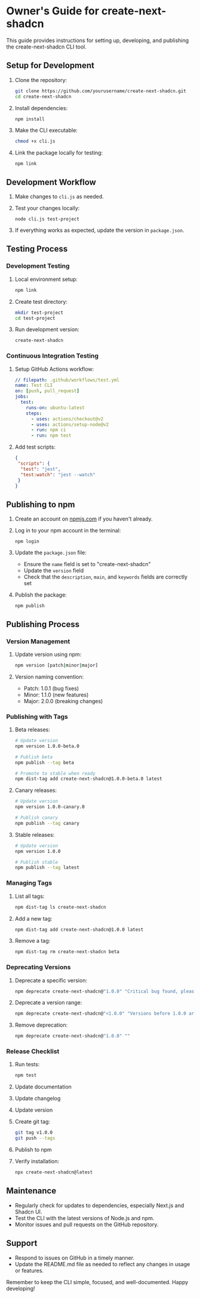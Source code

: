 # Owner's Guide for create-next-shadcn

This guide provides instructions for setting up, developing, and publishing the create-next-shadcn CLI tool.

## Setup for Development

1. Clone the repository:

   ```sh
   git clone https://github.com/yourusername/create-next-shadcn.git
   cd create-next-shadcn
   ```

2. Install dependencies:

   ```sh
   npm install
   ```

3. Make the CLI executable:

   ```sh
   chmod +x cli.js
   ```

4. Link the package locally for testing:

   ```node
   npm link
   ```

## Development Workflow

1. Make changes to `cli.js` as needed.

2. Test your changes locally:

   ```node
   node cli.js test-project
   ```

3. If everything works as expected, update the version in `package.json`.

## Testing Process

### Development Testing

1. Local environment setup:

   ```sh
   npm link
   ```

2. Create test directory:

   ```sh
   mkdir test-project
   cd test-project
   ```

3. Run development version:

   ```sh
   create-next-shadcn
   ```

### Continuous Integration Testing

1. Setup GitHub Actions workflow:

   ```yaml
   // filepath: .github/workflows/test.yml
   name: Test CLI
   on: [push, pull_request]
   jobs:
     test:
       runs-on: ubuntu-latest
       steps:
         - uses: actions/checkout@v2
         - uses: actions/setup-node@v2
         - run: npm ci
         - run: npm test
   ```

2. Add test scripts:

   ```json
   {
    "scripts": {
     "test": "jest",
     "test:watch": "jest --watch"
    }
   }
   ```

## Publishing to npm

1. Create an account on [npmjs.com](https://www.npmjs.com/) if you haven't already.

2. Log in to your npm account in the terminal:

   ```node
   npm login
   ```

3. Update the `package.json` file:

   - Ensure the `name` field is set to "create-next-shadcn"
   - Update the `version` field
   - Check that the `description`, `main`, and `keywords` fields are correctly set

4. Publish the package:

   ```node
   npm publish
   ```

## Publishing Process

### Version Management

1. Update version using npm:

   ```sh
   npm version [patch|minor|major]
   ```

2. Version naming convention:
   - Patch: 1.0.1 (bug fixes)
   - Minor: 1.1.0 (new features)
   - Major: 2.0.0 (breaking changes)

### Publishing with Tags

1. Beta releases:

   ```sh
   # Update version
   npm version 1.0.0-beta.0

   # Publish beta
   npm publish --tag beta

   # Promote to stable when ready
   npm dist-tag add create-next-shadcn@1.0.0-beta.0 latest
   ```

2. Canary releases:

   ```sh
   # Update version
   npm version 1.0.0-canary.0

   # Publish canary
   npm publish --tag canary
   ```

3. Stable releases:

   ```sh
   # Update version
   npm version 1.0.0

   # Publish stable
   npm publish --tag latest
   ```

### Managing Tags

1. List all tags:

   ```sh
   npm dist-tag ls create-next-shadcn
   ```

2. Add a new tag:

   ```sh
   npm dist-tag add create-next-shadcn@1.0.0 latest
   ```

3. Remove a tag:

   ```sh
   npm dist-tag rm create-next-shadcn beta
   ```

### Deprecating Versions

1. Deprecate a specific version:

   ```sh
   npm deprecate create-next-shadcn@"1.0.0" "Critical bug found, please upgrade to 1.0.1"
   ```

2. Deprecate a version range:

   ```sh
   npm deprecate create-next-shadcn@"<1.0.0" "Versions before 1.0.0 are no longer supported"
   ```

3. Remove deprecation:

   ```sh
   npm deprecate create-next-shadcn@"1.0.0" ""
   ```

### Release Checklist

1. Run tests:

   ```sh
   npm test
   ```

2. Update documentation
3. Update changelog
4. Update version
5. Create git tag:

   ```sh
   git tag v1.0.0
   git push --tags
   ```

6. Publish to npm
7. Verify installation:

   ```sh
   npx create-next-shadcn@latest
   ```

## Maintenance

- Regularly check for updates to dependencies, especially Next.js and Shadcn UI.
- Test the CLI with the latest versions of Node.js and npm.
- Monitor issues and pull requests on the GitHub repository.

## Support

- Respond to issues on GitHub in a timely manner.
- Update the README.md file as needed to reflect any changes in usage or features.

Remember to keep the CLI simple, focused, and well-documented. Happy developing!
